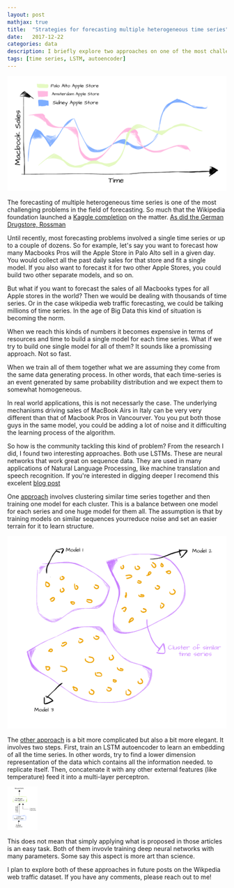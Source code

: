 ```yaml
---
layout: post
mathjax: true
title:  "Strategies for forecasting multiple heterogeneous time series"
date:   2017-12-22
categories: data
description: I briefly explore two approaches on one of the most challening problems in the field fo time series forecasting 
tags: [time series, LSTM, autoencoder]
---
```

<script src="https://cdn.mathjax.org/mathjax/latest/MathJax.js?config=TeX-AMS-MML_HTMLorMML" type="text/javascript" ></script>

<img src="/assets/images/macbook_timeseries.png" width="640"/>

The forecasting of multiple heterogeneous time series is one of the most challenging problems in the field of forecasting. So much that the Wikipedia foundation launched a [Kaggle completion](https://www.kaggle.com/c/web-traffic-time-series-forecasting#description) on the matter. [As did the German Drugstore, Rossman](https://www.kaggle.com/c/rossmann-store-sales)
  
Until recently, most forecasting problems involved a single time series or up to a couple of dozens. So for example, let's say you want to forecast how many Macbooks Pros will the Apple Store in Palo Alto sell in a given day. You would collect all the past daily sales for that store and fit a single model. If you also want to forecast it for two other Apple Stores, you could build two other separate models, and so on. 

But what if you want to forecast the sales of all Macbooks types for all Apple stores in the world? Then we would be dealing with thousands of time series. Or in the case wikipedia web traffic forecasting, we could be talking millions of time series. In the age of Big Data this kind of situation is becoming the norm. 

When we reach this kinds of numbers it becomes expensive in terms of resources and time to build a single model for each time series. What if we try to build one single model for all of them? It sounds like a promissing approach. Not so fast. 

 When we train all of them together what we are assuming they come from the same data generating process. In other words, that each time-series is an event generated by same probability distribution and we expect them to somewhat homogeneous. 

 In real world applications, this is not necessarly the case. The underlying mechanisms driving sales of MacBook Airs in Italy can be very very different than that of Macbook Pros in Vancourver. You you put both those guys in the same model, you could be adding a lot of noise and it difficulting the learning process of the algorithm. 

So how is the community tackling this kind of problem? From the research I did, I found two interesting approaches. Both use LSTMs. These are neural networks that work great on sequence data. They are used in many applications of Natural Language Processing, like machine translation and speech recognition. If you're interested in digging deeper I recomend this excelent [blog post](https://karpathy.github.io/2015/05/21/rnn-effectiveness/)
 
One [approach](https://arxiv.org/pdf/1710.03222.pdf) involves clustering similar time series together and then training one model for each cluster. This is a balance between one model for each series and one huge model for them all. The assumption is that by training models on similar sequences yourreduce noise and set an easier terrain for it to learn structure. 

<img src="/assets/images/cluster_timeseries.png" width="640"/>
 
The [other approach](https://eng.uber.com/neural-networks/) is a bit more complicated but also a bit more elegant. It involves two steps. First, train an LSTM autoencoder to learn an embedding of all the time series. In other words, try to find a lower dimension representation of the data which contains all the information needed. to replicate itself. Then, concatenate it with any other external features (like temperature) feed it into a multi-layer perceptron.  

<img src="/assets/images/lstm-mlp-autoencoder.png" height="100"/>

This does not mean that simply applying what is proposed in those articles is an easy task. Both of them invovle training deep neural networks with many parameters. Some say this aspect is more art than science. 

I plan to explore both of these approaches in future posts on the Wikpedia web traffic dataset. If you have any comments, please reach out to me!







